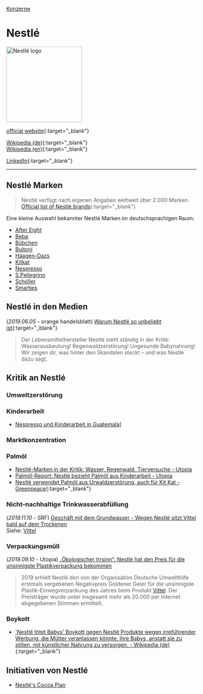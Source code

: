 [Konzerne](../konzerne.html)   

# Nestlé

<img src="https://upload.wikimedia.org/wikipedia/en/d/d8/Nestl%C3%A9.svg" height="200" alt="Nestlé logo">   

[official website](http://www.nestle.com/){:target="_blank"}   

[Wikipedia (de)](https://de.wikipedia.org/wiki/Nestl%C3%A9){:target="_blank"}   
[Wikipedia (en)](https://en.wikipedia.org/wiki/Nestl%C3%A9){:target="_blank"}   

[LinkedIn](https://de.linkedin.com/company/nestle-s-a-){:target="_blank"}   

---

## Nestlé Marken
> Nestlé verfügt nach eigenen Angaben weltweit über 2 000 Marken.   
[Official list of Nestlé brands](https://www.nestle.com/brands/brandssearchlist){:target="_blank"}   

Eine kleine Auswahl bekannter Nestlé Marken im deutschsprachigen Raum:   
* [After Eight](../marken/after-eight.html)
* [Beba](../marken/beba.html)
* [Bübchen](../marken/buebchen.html)
* [Buitoni](../marken/buitoni.html)
* [Häagen-Dazs](../marken/haeagen-dazs.html)
* [Kitkat](../marken/kitkat.html)
* [Nespresso](../marken/nespresso.html)
* [S.Pellegrino](../marken/san-pellegrino.html)
* [Schöller](../marken/schoeller.html)
* [Smarties](../marken/smarties.html)

## Nestlé in den Medien
(_2019.06.05_ - orange handelsblatt) [Warum Nestlé so unbeliebt ist](https://orange.handelsblatt.com/artikel/40262){:target="_blank"}   
> Der Lebensmittelhersteller Nestlé steht ständig in der Kritik: Wasserausbeutung! Regenwaldzerstörung! Ungesunde Babynahrung! Wir zeigen dir, was hinter den Skandalen steckt – und was Nestlé dazu sagt.   

## Kritik an Nestlé

### <a name="umweltzerstoerung">Umweltzerstörung</a>
### <a name="kinderarbeit">Kinderarbeit</a>
* [Nespresso und Kinderarbeit in Guatemala](../thema/kinderarbeit#nespresso)]
### <a name="marktkonzentration">Marktkonzentration</a>
### <a name="palmoelanbau">Palmöl</a>
* [Nestlé-Marken in der Kritik: Wasser, Regenwald, Tierversuche - Utopia](https://utopia.de/ratgeber/nestle-marken-diese-produkte-gehoeren-zum-unternehmen/)
* [Palmöl-Report: Nestlé bezieht Palmöl aus Kinderarbeit - Utopia](https://utopia.de/ratgeber/solidar-suisse-nestle-bezieht-palmoel-aus-kinderarbeit/)
* [Nestlé verwendet Palmöl aus Urwaldzerstörung, auch für Kit Kat - Greenpeace](https://www.greenpeace.ch/de/story/16047/nestle-verwendet-palmoel-aus-urwaldzerstoerung-auch-fuer-kit-kat/){:target="_blank"}

### <a name="trinkwasserabfuellung">Nicht-nachhaltige Trinkwasserabfüllung</a>
(_2019.11.10_ - SRF) [Geschäft mit dem Grundwasser - Wegen Nestlé sitzt Vittel bald auf dem Trockenen](https://www.srf.ch/news/international/geschaeft-mit-dem-grundwasser-wegen-nestle-sitzt-vittel-bald-auf-dem-trockenen)   
Siehe: [Vittel](../marken/vittel.html)   


### <a name="verpackungsmuell">Verpackungsmüll</a>
(_2019.09.10_ - Utopia) [„Ökologischer Irrsinn“: Nestlé hat den Preis für die unsinnigste Plastikverpackung bekommen](https://utopia.de/goldener-geier-2019-unsinnigste-plastikverpackung-149481/)
> 2019 erhielt Nestlé den von der Organisation Deutsche Umwelthilfe erstmals vergebenen Negativpreis Goldener Geier für die unsinnigste Plastik-Einwegverpackung des Jahres beim Produkt [Vittel](../marken/vittel.html). Der Preisträger wurde unter insgesamt mehr als 20.000 per Internet abgegebenen Stimmen ermittelt.   


### <a name="boykott">Boykott</a>
* ['Nestlé tötet Babys' Boykott gegen Nestlé Produkte wegen irreführender Werbung, die Mütter veranlassen könnte, ihre Babys, anstatt sie zu stillen, mit künstlicher Nahrung zu versorgen. - Wikipedia (de)](https://de.wikipedia.org/wiki/Nestl%C3%A9_t%C3%B6tet_Babys){:target="_blank"}

## Initiativen von Nestlé

* [Nestlé's Cocoa Plan](../initiativen/nestles_cocoa_plan.html)
